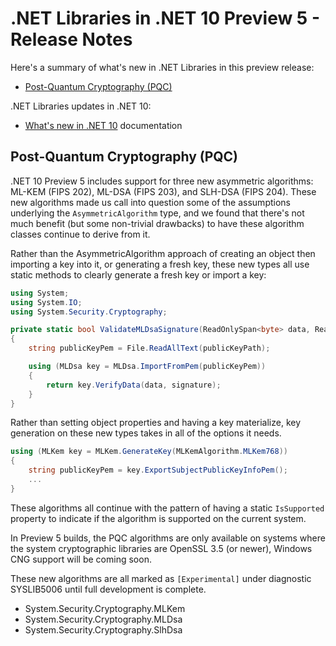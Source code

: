 # .NET Libraries in .NET 10 Preview 5 - Release Notes

Here's a summary of what's new in .NET Libraries in this preview release:

- [Post-Quantum Cryptography (PQC)](#post-quantum-cryptography-pqc)

.NET Libraries updates in .NET 10:

- [What's new in .NET 10](https://learn.microsoft.com/dotnet/core/whats-new/dotnet-10/overview) documentation

## Post-Quantum Cryptography (PQC)

.NET 10 Preview 5 includes support for three new asymmetric algorithms: ML-KEM (FIPS 202), ML-DSA (FIPS 203), and SLH-DSA (FIPS 204).
These new algorithms made us call into question some of the assumptions underlying the `AsymmetricAlgorithm` type,
and we found that there's not much benefit (but some non-trivial drawbacks) to have these algorithm classes continue to derive from it.

Rather than the AsymmetricAlgorithm approach of creating an object then importing a key into it, or generating a fresh key,
these new types all use static methods to clearly generate a fresh key or import a key:

```C#
using System;
using System.IO;
using System.Security.Cryptography;

private static bool ValidateMLDsaSignature(ReadOnlySpan<byte> data, ReadOnlySpan<byte> signature, string publicKeyPath)
{
    string publicKeyPem = File.ReadAllText(publicKeyPath);

    using (MLDsa key = MLDsa.ImportFromPem(publicKeyPem))
    {
        return key.VerifyData(data, signature);
    }
}
```

Rather than setting object properties and having a key materialize, key generation on these new types takes in all of the options it needs.

```C#
using (MLKem key = MLKem.GenerateKey(MLKemAlgorithm.MLKem768))
{
    string publicKeyPem = key.ExportSubjectPublicKeyInfoPem();
    ...
}
```

These algorithms all continue with the pattern of having a static `IsSupported` property to indicate if the algorithm is supported on the current system.

In Preview 5 builds, the PQC algorithms are only available on systems where the system cryptographic libraries are OpenSSL 3.5 (or newer),
Windows CNG support will be coming soon.

These new algorithms are all marked as `[Experimental]` under diagnostic SYSLIB5006 until full development is complete.

- System.Security.Cryptography.MLKem
- System.Security.Cryptography.MLDsa
- System.Security.Cryptography.SlhDsa
